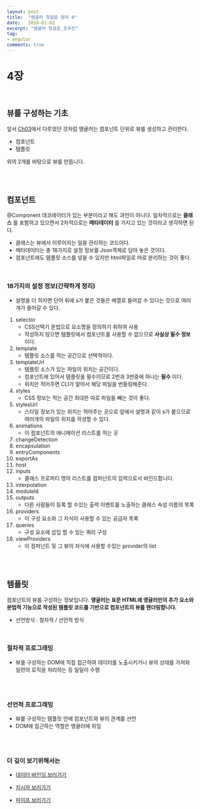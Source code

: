 ```yaml
---
layout: post
title:  "앵귤러 첫걸음 정리 4"
date:   2018-01-02
excerpt: "앵귤러 첫걸음_조우진"
tag:
- angular
comments: true
---
```


# **4장**

</br>

## 뷰를 구성하는 기초

앞서 [Ch03](https://github.com/SeonHyungJo/My_Study/blob/master/Angular/Ch03.md)에서 다루었던 것처럼 앵귤러는 컴포넌트 단위로 뷰를 생성하고 관리한다.

- 컴포넌트
- 탬플릿

위의 2개를 바탕으로 뷰를 만듭니다.

</br>
</br>

## 컴포넌트

@Component 데코레이터가 있는 부분이라고 해도 과언이 아니다. 일차적으로는 **클래스** 를 포함하고 있으면서 2차적으로는 **메타데이터** 를 가지고 있는 것이라고 생각하면 된다.

- 클래스는 뷰에서 이루어지는 일을 관리하는 코드이다.
- 메타데이터는 총 18가지로 설정 정보를 Json객체로 담아 놓은 것이다.
- 컴포넌트에도 템플릿 소스를 넣을 수 있지만 html파일로 따로 분리하는 것이 좋다.

</br>

### 18가지의 설정 정보(간략하게 정리)

- 설명을 더 하자면 단어 뒤에 s가 붙은 것들은 배열로 들어갈 수 있다는 것으로 여러개가 들어갈 수 있다.

01. selector
    - CSS선택기 문법으로 요소명을 정의하기 위하여 사용
    - 작성하지 않으면 템플릿에서 컴포넌트를 사용할 수 없으므로 **사실상 필수 정보** 이다.
02. template
    - 템플릿 소스를 적는 공간으로 선택적이다.
03. templateUrl
    - 템플릿 소스가 있는 파일의 위치는 공간이다.
    - 컴포넌트에 있어서 템플릿을 필수이므로 2번과 3번중에 하나는 **필수** 이다.
    - 위치만 적어주면 CLI가 알아서 해당 파일을 번들링해준다.
04. styles
    - CSS 정보는 적는 공간 최대한 따로 파일을 빼는 것이 좋다.
05. stylesUrl
    - 스타일 정보가 있는 위치는 적어주는 곳으로 앞에서 설명과 같이 s가 붙으므로 여러개의 파일의 위치를 작성할 수 있다.
06. animations
    - 이 컴포넌트의 애니메이션 리스트를 적는 곳
07. changeDetection
08. encapsulation
09. entryComponents
10. exportAs  
11. host
12. inputs
    - 클래스 프로퍼티 명의 리스트를 컴퍼넌트의 입력으로서 바인드합니다.
13. interpolation
14. moduleId
15. outputs
    - 다른 사람들이 등록 할 수있는 출력 이벤트를 노출하는 클래스 속성 이름의 목록
16. providers
    - 이 구성 요소와 그 자식이 사용할 수 있는 공급자 목록
17. queries
    - 구성 요소에 삽입 할 수 있는 쿼리 구성
18. viewProviders
    - 이 컴퍼넌트 및 그 뷰의 자식에 사용할 수있는 provider의 list

</br>
</br>

## 템플릿

컴포넌트의 뷰를 구성하는 정보입니다. **앵귤러는 표준 HTML에 앵귤러만의 추가 요소와 문법적 기능으로 작성된 템플릿 코드를 기반으로 컴포넌트의 뷰를 렌더링합니다.**

- 선언방식 : 절차적 / 선언적 방식

</br>

### 절차적 프로그래밍

- 뷰를 구성하는 DOM에 직접 접근하여 데이터를 노출시키거나 뷰의 상태를 가져와 일련의 로직을 처리하는 등 일일이 수행

</br>
</br>

### 선언적 프로그래밍

- 뷰를 구성하는 템플릿 안에 컴포넌트와 뷰의 관계를 선언
- DOM에 접근하는 역할은 앵귤러에 위임

</br>
</br>

### 더 깊이 보기위해서는

- [데이터 바인딩 보러가기](https://github.com/SeonHyungJo/My_Study/blob/master/Angular/Data_Binding.md)

- [지시자 보러가기](https://github.com/SeonHyungJo/My_Study/blob/master/Angular/Directive.md)

- [파이프 보러가기](https://github.com/SeonHyungJo/My_Study/blob/master/Angular/Pipe.md)
